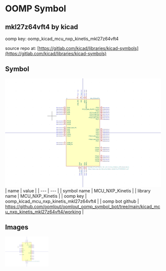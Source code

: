 # OOMP Symbol  
## mkl27z64vft4  by kicad  
  
oomp key: oomp_kicad_mcu_nxp_kinetis_mkl27z64vft4  
  
source repo at: [https://gitlab.com/kicad/libraries/kicad-symbols](https://gitlab.com/kicad/libraries/kicad-symbols)  
## Symbol  
  
[![working.png](working_600.png)](working.png)  
| name | value | 
| --- | --- | 
| symbol name | MCU_NXP_Kinetis | 
| library name | MCU_NXP_Kinetis | 
| oomp key | oomp_kicad_mcu_nxp_kinetis_mkl27z64vft4 | 
| oomp bot github | https://github.com/oomlout/oomlout_oomp_symbol_bot/tree/main/kicad_mcu_nxp_kinetis_mkl27z64vft4/working | 
## Images  
  
[![working.png](working_140.png)](working.png)  
